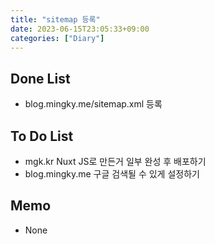 ```yaml
---
title: "sitemap 등록"
date: 2023-06-15T23:05:33+09:00
categories: ["Diary"]
---
```

## Done List
- blog.mingky.me/sitemap.xml 등록

## To Do List
- mgk.kr Nuxt JS로 만든거 일부 완성 후 배포하기
- blog.mingky.me 구글 검색될 수 있게 설정하기

## Memo
- None
